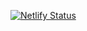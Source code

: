 [![Netlify Status](https://api.netlify.com/api/v1/badges/ee200f99-97fc-4588-9a3b-113a2e8c1bfa/deploy-status)](https://app.netlify.com/sites/mapamemoria/deploys)
